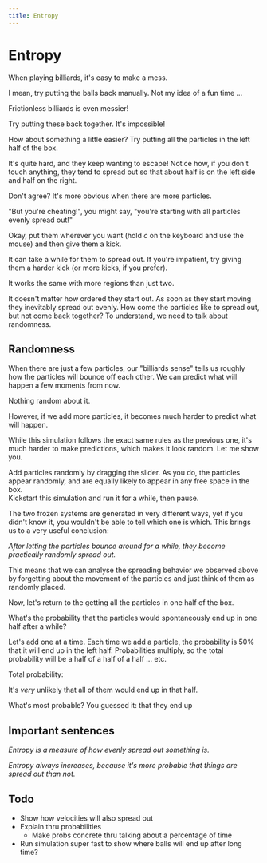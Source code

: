 ```yaml
---
title: Entropy
---
```


# Entropy

When playing billiards, it's easy to make a mess.

<script>
    createSimulation({
        particleGenerator: billiardsParticleGenerator,
        parameters: {
            particleCount: 11,
            friction: 0.1,
            bondEnergy: 0,
            separationFactor: 1,
        },
    });

</script>

I mean, try putting the balls back manually. Not my idea of a fun time ...

Frictionless billiards is even messier!

<script>
    createSimulation({ 
        particleGenerator: billiardsParticleGenerator,
        parameters: {
            particleCount: 11,
            friction: 0,
            bondEnergy: 0,
        },
    });
</script>

Try putting these back together. It's impossible!

How about something a little easier? Try putting all the particles in the left half of the box.

<script>
    var halfRegionSim = createSimulation({ 
        particleGenerator: uniformParticleGenerator,
        visualizations: ["countsHistogram"],
        parameters: {
            maxInitialSpeed: 0.01,
            particleCount: 20,
            bondEnergy: 0,
        },
    });

    setColdHotRegions(halfRegionSim);

</script>

It's quite hard, and they keep wanting to escape! Notice how, if you don't touch anything, they tend to spread out so that about half is on the left side and half on the right.

Don't agree? It's more obvious when there are more particles.

<script>
    var halfRegionMoreSim = createSimulation({ 
        particleGenerator: uniformParticleGenerator,
        visualizations: ["countsHistogram"],
        parameters: {
            maxInitialSpeed: 0.01,
            particleCount: 200,
            radiusScaling: 0.02,
            bondEnergy: 0,
        },
    });

    setColdHotRegions(halfRegionMoreSim);

</script>

"But you're cheating!", you might say, "you're starting with all particles evenly spread out!"

Okay, put them wherever you want (hold _c_ on the keyboard and use the mouse) and then give them a kick.

<script>
    var initialConfigSim = createSimulation({
        controls: ["resetButton"],
        particleGenerator: uniformParticleGenerator,
        visualizations: ["countsHistogram"],
        parameters: {
            maxInitialSpeed: 0,
            particleCount: 0,
            radiusScaling: 0.02,
            bondEnergy: 0,
        },
    });

    setColdHotRegions(initialConfigSim);

</script>

It can take a while for them to spread out. If you're impatient, try giving them a harder kick (or more kicks, if you prefer).

It works the same with more regions than just two.

<script>
    var fourRegionSim = createSimulation({
        controls: ["resetButton"],
        particleGenerator: uniformParticleGenerator,
        visualizations: ["countsHistogram"],
        parameters: {
            maxInitialSpeed: 0,
            particleCount: 0,
            radiusScaling: 0.02,
            bondEnergy: 0,
        },
    });

    fourRegionSim.measurementRegions = [];
    var regionCount = 4;
    var regionWidth = fourRegionSim.boxBounds.width / regionCount;
    var regionColors = [colors.blue, colors.green, colors.yellow, colors.red];
    for (var i = 0; i < regionCount; i++) {
        var region = createMeasurementRegion();
        var left = fourRegionSim.boxBounds.left + i * regionWidth;
        var right = left + regionWidth;
        setLeftTopRightBottom(region.bounds,
            left, fourRegionSim.boxBounds.top, right, fourRegionSim.boxBounds.bottom);
        region.color = regionColors[i];
        region.overlayColor = withAlpha(regionColors[i], 0.2);
        fourRegionSim.measurementRegions.push(region);
    }
</script>

It doesn't matter how ordered they start out. As soon as they start moving they inevitably spread out evenly.
How come the particles like to spread out, but not come back together? To understand, we need to talk about randomness.

## Randomness

When there are just a few particles, our "billiards sense" tells us roughly how the particles will bounce off each other. We can predict what will happen a few moments from now.

<script>
    var simpleSim = createSimulation({
        controls: ["resetButton"],
        particleGenerator: uniformParticleGenerator,
        parameters: {
            maxInitialSpeed: 0.05,
            particleCount: 3,
            radiusScaling: 0.1,
            bondEnergy: 0,
        },
    });
</script>

Nothing random about it.

However, if we add more particles, it becomes much harder to predict what will happen.

<script>
    var moreParticlesSim = createSimulation({
        controls: ["resetButton"],
        particleGenerator: uniformParticleGenerator,
        parameters: {
            maxInitialSpeed: 0.04,
            particleCount: 20,
            radiusScaling: 0.1,
            bondEnergy: 0,
        },
    });
</script>

While this simulation follows the exact same rules as the previous one, it's much harder to make predictions, which makes it look random. Let me show you. 

<div class="two_column">
Add particles randomly by dragging the slider. As you do, the particles appear randomly, and are equally likely to appear in any free space in the box.
</div>

<div class="two_column">
Kickstart this simulation and run it for a while, then pause.
</div>


<div class="two_column">
<script>
    var randomSim = createSimulation({
        controls: ["resetButton", "particleCount"],
        particleGenerator: uniformParticleGenerator,
        parameters: {
            maxInitialSpeed: 0.0,
            particleCount: 0,
            radiusScaling: 0.03,
            bondEnergy: 0,
        },
    });
</script>
</div>

<div class="two_column">
<script>
    function gridGenerator(simulation, particleIndex)
    {
        var particle = new Particle();
        particle.position = rectangularLatticePosition(simulation, particleIndex);
        particle.velocity = uniformVelocity(simulation, particleIndex);
        return particle;
    }

    var frozenSim = createSimulation({
        controls: ["playPauseButton", "resetButton"],
        particleGenerator: gridGenerator,
        parameters: {
            maxInitialSpeed: 0,
            particleCount: 225,
            radiusScaling: 0.03,
            bondEnergy: 0,
        },
    });
</script>
</div>

The two frozen systems are generated in very different ways, yet if you didn't know it, you wouldn't be able to tell which one is which. This brings us to a very useful conclusion:

_After letting the particles bounce around for a while, they become practically randomly spread out._

This means that we can analyse the spreading behavior we observed above by forgetting about the movement of the particles and just think of them as randomly placed.

Now, let's return to the getting all the particles in one half of the box.

<script>
    function halfGenerator(simulation, particleIndex)
    {
        var particle = new Particle();
        do {
            particle.position = randomPointInRect(simulation.leftRect);    
        } 
        while (isColliding(simulation, particle))

        particle.velocity = uniformVelocity(simulation, particleIndex);
        return particle;
    }

    var halfBox = createSimulation({ 
        particleGenerator: halfGenerator,
        controls: ["playPauseButton", "resetButton"],
        visualizations: ["countsHistogram"],
        parameters: {
            maxInitialSpeed: 0.01,
            particleCount: 20,
            bondEnergy: 0,
        },
    });

    setColdHotRegions(halfBox);

    halfBox.pausedByUser = true;
</script>

What's the probability that the particles would spontaneously end up in one half after a while?

Let's add one at a time. Each time we add a particle, the probability is 50% that it will end up in the left half. Probabilities multiply, so the total probability will be a half of a half of a half ... etc.

<script>
    var probabilitySim = createSimulation({
        controls: ["resetButton", "addRandomParticleButton"],
        visualizations: ["probability"],
        particleGenerator: halfGenerator,
        parameters: {
            maxInitialSpeed: 0.0,
            particleCount: 0,
            bondEnergy: 0,
        },
        customUpdate: function(simulation) {
            var output = document.getElementById("probability");
            var p = arrayLast(simulation.probability);
            output.value = (p * 100).toPrecision(3) + "%";
        },
    });

    setColdHotRegions(probabilitySim);
</script>

Total probability: <output id="probability"></output>

It's _very_ unlikely that all of them would end up in that half.

What's most probable? You guessed it: that they end up 

<script>
	//var binomialGraph = createGraph();
	
</script>


## Important sentences

_Entropy is a measure of how evenly spread out something is._

_Entropy always increases, because it's more probable that things are spread out than not._

## Todo

* Show how velocities will also spread out
* Explain thru probabilities
    * Make probs concrete thru talking about a percentage of time
* Run simulation super fast to show where balls will end up after long time?